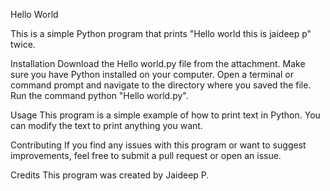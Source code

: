 Hello World

This is a simple Python program that prints "Hello world this is jaideep p" twice.

Installation
Download the Hello world.py file from the attachment.
Make sure you have Python installed on your computer.
Open a terminal or command prompt and navigate to the directory where you saved the file.
Run the command python "Hello world.py".

Usage
This program is a simple example of how to print text in Python. You can modify the text to print anything you want.

Contributing
If you find any issues with this program or want to suggest improvements, feel free to submit a pull request or open an issue.

Credits
This program was created by Jaideep P.
